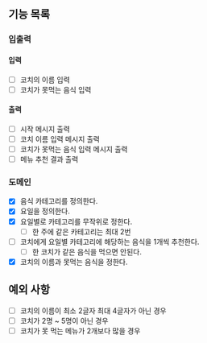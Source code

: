 ## 기능 목록
### 입출력
#### 입력
- [ ] 코치의 이름 입력
- [ ] 코치가 못먹는 음식 입력
#### 출력
- [ ] 시작 메시지 출력
- [ ] 코치 이름 입력 메시지 출력
- [ ] 코치가 못먹는 음식 입력 메시지 출력
- [ ] 메뉴 추천 결과 출력
### 도메인
- [x] 음식 카테고리를 정의한다.
- [x] 요일을 정의한다.
- [x] 요일별로 카테고리를 무작위로 정한다.
  - [ ] 한 주에 같은 카테고리는 최대 2번
- [ ] 코치에게 요일별 카테고리에 해당하는 음식을 1개씩 추천한다.
  - [ ] 한 코치가 같은 음식을 먹으면 안된다.
- [x] 코치의 이름과 못먹는 음식을 정한다.
## 예외 사항
- [ ] 코치의 이름이 최소 2글자 최대 4글자가 아닌 경우
- [ ] 코치가 2명 ~ 5명이 아닌 경우
- [ ] 코치가 못 먹는 메뉴가 2개보다 많을 경우
